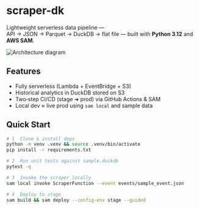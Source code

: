 # scraper-dk

Lightweight serverless data pipeline — API → JSON → Parquet → DuckDB → flat file — built with **Python 3.12** and **AWS SAM**.

![Architecture diagram](docs/architecture.svg)

## Features

- Fully serverless (Lambda + EventBridge + S3)
- Historical analytics in DuckDB stored on S3
- Two‑step CI/CD (stage ➜ prod) via GitHub Actions & SAM
- Local dev ≈ live prod using `sam local` and sample data

## Quick Start

```bash
# 1  Clone & install deps
python -m venv .venv && source .venv/bin/activate
pip install -r requirements.txt

# 2  Run unit tests against sample.duckdb
pytest -q

# 3  Invoke the scraper locally
sam local invoke ScraperFunction --event events/sample_event.json

# 4  Deploy to stage
sam build && sam deploy --config-env stage --guided
```